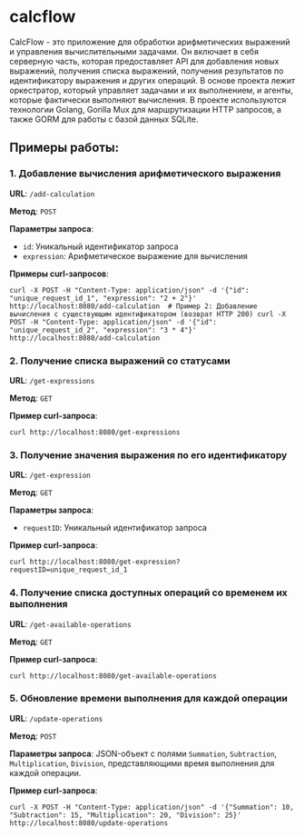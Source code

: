 # calcflow
CalcFlow - это приложение для обработки арифметических выражений и управления вычислительными задачами. Он включает в себя серверную часть, которая предоставляет API для добавления новых выражений, получения списка выражений, получения результатов по идентификатору выражения и других операций. В основе проекта лежит оркестратор, который управляет задачами и их выполнением, и агенты, которые фактически выполняют вычисления. В проекте используются технологии Golang, Gorilla Mux для маршрутизации HTTP запросов, а также GORM для работы с базой данных SQLite.

## Примеры работы:

### 1. Добавление вычисления арифметического выражения

**URL**: `/add-calculation`

**Метод**: `POST`

**Параметры запроса**:

- `id`: Уникальный идентификатор запроса
- `expression`: Арифметическое выражение для вычисления
  
**Примеры curl-запросов**:

`curl -X POST -H "Content-Type: application/json" -d '{"id": "unique_request_id_1", "expression": "2 + 2"}' http://localhost:8080/add-calculation  # Пример 2: Добавление вычисления с существующим идентификатором (возврат HTTP 200) curl -X POST -H "Content-Type: application/json" -d '{"id": "unique_request_id_2", "expression": "3 * 4"}' http://localhost:8080/add-calculation`


### 2. Получение списка выражений со статусами

**URL**: `/get-expressions`

**Метод**: `GET`

**Пример curl-запроса**:

`curl http://localhost:8080/get-expressions`


### 3. Получение значения выражения по его идентификатору

**URL**: `/get-expression`

**Метод**: `GET`

**Параметры запроса**:

- `requestID`: Уникальный идентификатор запроса

**Пример curl-запроса**:
  
`curl http://localhost:8080/get-expression?requestID=unique_request_id_1`


### 4. Получение списка доступных операций со временем их выполнения

**URL**: `/get-available-operations`

**Метод**: `GET`

**Пример curl-запроса**:

`curl http://localhost:8080/get-available-operations`


### 5. Обновление времени выполнения для каждой операции

**URL**: `/update-operations`

**Метод**: `POST`

**Параметры запроса**: JSON-объект с полями `Summation`, `Subtraction`, `Multiplication`, `Division`, представляющими время выполнения для каждой операции.

**Пример curl-запроса**:

`curl -X POST -H "Content-Type: application/json" -d '{"Summation": 10, "Subtraction": 15, "Multiplication": 20, "Division": 25}' http://localhost:8080/update-operations`
